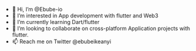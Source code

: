 - 👋 Hi, I’m @Ebube-io
- 👀 I’m interested in App development with flutter and Web3
- 🌱 I’m currently learning Dart/flutter
- 💞️ I’m looking to collaborate on cross-platform Application projects with flutter.
- 📫 Reach me on Twitter @ebubeikeanyi

<!---
Ebube-io/Ebube-io is a ✨ special ✨ repository because its `README.md` (this file) appears on your GitHub profile.
You can click the Preview link to take a look at your changes.
--->
